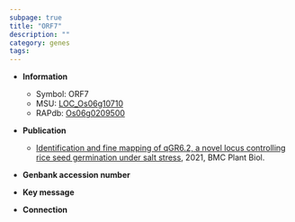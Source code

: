 ```yaml
---
subpage: true
title: "ORF7"
description: ""
category: genes
tags: 
---
```


* **Information**  
    + Symbol: ORF7  
    + MSU: [LOC_Os06g10710](http://rice.plantbiology.msu.edu/cgi-bin/ORF_infopage.cgi?orf=LOC_Os06g10710)  
    + RAPdb: [Os06g0209500](http://rapdb.dna.affrc.go.jp/viewer/gbrowse_details/irgsp1?name=Os06g0209500)  

* **Publication**  
    + [Identification and fine mapping of qGR6.2, a novel locus controlling rice seed germination under salt stress](http://www.ncbi.nlm.nih.gov/pubmed?term=Identification+and+fine+mapping+of+qGR6.2,+a+novel+locus+controlling+rice+seed+germination+under+salt+stress%5BTitle%5D), 2021, BMC Plant Biol.

* **Genbank accession number**  

* **Key message**  

* **Connection**  



